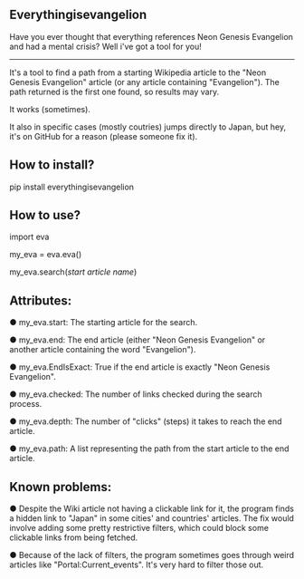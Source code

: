 Everythingisevangelion
----------------------
Have you ever thought that everything references Neon Genesis Evangelion and had a mental crisis?
Well i've got a tool for you!

----------------------
It's a tool to find a path from a starting Wikipedia article to the "Neon Genesis Evangelion" article (or any article containing "Evangelion"). The path returned is the first one found, so results may vary.

It works (sometimes).

It also in specific cases (mostly coutries) jumps directly to Japan, but hey, it's on GitHub for a reason (please someone fix it).

How to install?
----------------------
pip install everythingisevangelion

How to use?
----------------------
import eva

my_eva = eva.eva()

my_eva.search(*start article name*)

Attributes:
----------------------
● my_eva.start: The starting article for the search.

● my_eva.end: The end article (either "Neon Genesis Evangelion" or another article containing the word "Evangelion").

● my_eva.EndIsExact: True if the end article is exactly "Neon Genesis Evangelion".

● my_eva.checked: The number of links checked during the search process.

● my_eva.depth: The number of "clicks" (steps) it takes to reach the end article.

● my_eva.path: A list representing the path from the start article to the end article.

Known problems:
----------------------
● Despite the Wiki article not having a clickable link for it, the program finds a hidden link to "Japan" in some cities' and countries' articles. The fix would involve adding some pretty restrictive filters, which could block some clickable links from being fetched.

● Because of the lack of filters, the program sometimes goes through weird articles like "Portal:Current_events". It's very hard to filter those out.
